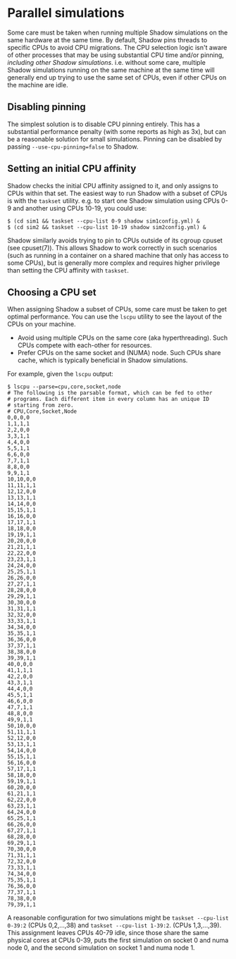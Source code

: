# Parallel simulations

Some care must be taken when running multiple Shadow simulations on the same
hardware at the same time. By default, Shadow pins threads to specific CPUs to
avoid CPU migrations. The CPU selection logic isn't aware of other processes
that may be using substantial CPU time and/or pinning, *including other Shadow
simulations*. i.e. without some care, multiple Shadow simulations running on the
same machine at the same time will generally end up trying to use the same set
of CPUs, even if other CPUs on the machine are idle.

## Disabling pinning

The simplest solution is to disable CPU pinning entirely. This has a substantial
performance penalty (with some reports as high as 3x), but can be a reasonable
solution for small simulations. Pinning can be disabled by passing
`--use-cpu-pinning=false` to Shadow.

## Setting an initial CPU affinity

Shadow checks the initial CPU affinity assigned to it, and only assigns to CPUs
within that set. The easiest way to run Shadow with a subset of CPUs is with the
`taskset` utility. e.g. to start one Shadow simulation using CPUs 0-9 and
another using CPUs 10-19, you could use:

```
$ (cd sim1 && taskset --cpu-list 0-9 shadow sim1config.yml) &
$ (cd sim2 && taskset --cpu-list 10-19 shadow sim2config.yml) &
```

Shadow similarly avoids trying to pin to CPUs outside of its cgroup cpuset (see
cpuset(7)). This allows Shadow to work correctly in such scenarios (such as
running in a container on a shared machine that only has access to some CPUs),
but is generally more complex and requires higher privilege than setting the CPU
affinity with `taskset`.

## Choosing a CPU set

When assigning Shadow a subset of CPUs, some care must be taken to get optimal
performance. You can use the `lscpu` utility to see the layout of the CPUs on
your machine.

* Avoid using multiple CPUs on the same core (aka hyperthreading). Such CPUs
  compete with each-other for resources.
* Prefer CPUs on the same socket and (NUMA) node. Such CPUs share cache, which
  is typically beneficial in Shadow simulations.

For example, given the `lscpu` output:

```
$ lscpu --parse=cpu,core,socket,node
# The following is the parsable format, which can be fed to other
# programs. Each different item in every column has an unique ID
# starting from zero.
# CPU,Core,Socket,Node
0,0,0,0
1,1,1,1
2,2,0,0
3,3,1,1
4,4,0,0
5,5,1,1
6,6,0,0
7,7,1,1
8,8,0,0
9,9,1,1
10,10,0,0
11,11,1,1
12,12,0,0
13,13,1,1
14,14,0,0
15,15,1,1
16,16,0,0
17,17,1,1
18,18,0,0
19,19,1,1
20,20,0,0
21,21,1,1
22,22,0,0
23,23,1,1
24,24,0,0
25,25,1,1
26,26,0,0
27,27,1,1
28,28,0,0
29,29,1,1
30,30,0,0
31,31,1,1
32,32,0,0
33,33,1,1
34,34,0,0
35,35,1,1
36,36,0,0
37,37,1,1
38,38,0,0
39,39,1,1
40,0,0,0
41,1,1,1
42,2,0,0
43,3,1,1
44,4,0,0
45,5,1,1
46,6,0,0
47,7,1,1
48,8,0,0
49,9,1,1
50,10,0,0
51,11,1,1
52,12,0,0
53,13,1,1
54,14,0,0
55,15,1,1
56,16,0,0
57,17,1,1
58,18,0,0
59,19,1,1
60,20,0,0
61,21,1,1
62,22,0,0
63,23,1,1
64,24,0,0
65,25,1,1
66,26,0,0
67,27,1,1
68,28,0,0
69,29,1,1
70,30,0,0
71,31,1,1
72,32,0,0
73,33,1,1
74,34,0,0
75,35,1,1
76,36,0,0
77,37,1,1
78,38,0,0
79,39,1,1
```

A reasonable configuration for two simulations might be `taskset --cpu-list
0-39:2` (CPUs 0,2,...,38) and `taskset --cpu-list 1-39:2`. (CPUs 1,3,...,39).
This assignment leaves CPUs 40-79 idle, since those share the same physical
cores at CPUs 0-39, puts the first simulation on socket 0 and numa node 0, and
the second simulation on socket 1 and numa node 1.